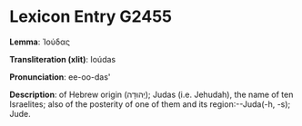 # Lexicon Entry G2455

**Lemma**: Ἰούδας

**Transliteration (xlit)**: Ioúdas

**Pronunciation**: ee-oo-das'

**Description**:
of Hebrew origin (יְהוּדָה); Judas (i.e. Jehudah), the name of ten Israelites; also of the posterity of one of them and its region:--Juda(-h, -s); Jude.
